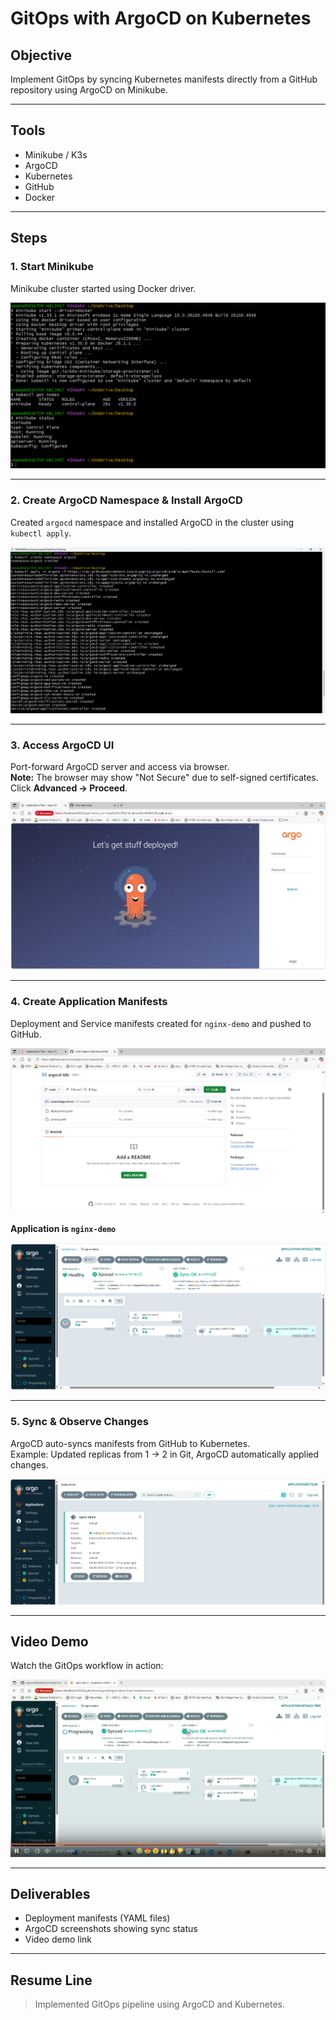 # GitOps with ArgoCD on Kubernetes

## Objective
Implement GitOps by syncing Kubernetes manifests directly from a GitHub repository using ArgoCD on Minikube.

---

## Tools
- Minikube / K3s  
- ArgoCD  
- Kubernetes  
- GitHub  
- Docker  

---

## Steps

### 1. Start Minikube
Minikube cluster started using Docker driver.

![Minikube Started](screenshots/minikube-start.png)

---

### 2. Create ArgoCD Namespace & Install ArgoCD
Created `argocd` namespace and installed ArgoCD in the cluster using `kubectl apply`.

![ArgoCD Installed](screenshots/argocd-install.png)

---

### 3. Access ArgoCD UI
Port-forward ArgoCD server and access via browser.  
**Note:** The browser may show "Not Secure" due to self-signed certificates. Click **Advanced → Proceed**.

![ArgoCD Login](screenshots/argocd-login.png)

---

### 4. Create Application Manifests
Deployment and Service manifests created for `nginx-demo` and pushed to GitHub.

![GitHub Repo](screenshots/github-repo.png)

**Application is `nginx-demo`**

![ArgoCD Application](screenshots/argocd-app.png)

---

### 5. Sync & Observe Changes
ArgoCD auto-syncs manifests from GitHub to Kubernetes.  
Example: Updated replicas from 1 → 2 in Git, ArgoCD automatically applied changes.

![ArgoCD Sync](screenshots/argocd-sync.png)

---

## Video Demo
Watch the GitOps workflow in action:

[![GitOps Demo Video](screenshots/video-thumbnail.png)](https://www.loom.com/share/f2a737a2a30d4e5c9c54bb504842f11b?sid=1a6e2d5b-b2c9-408f-b11b-902d838592a5)

---

## Deliverables

- Deployment manifests (YAML files)  
- ArgoCD screenshots showing sync status  
- Video demo link  

---

## Resume Line
> Implemented GitOps pipeline using ArgoCD and Kubernetes.

